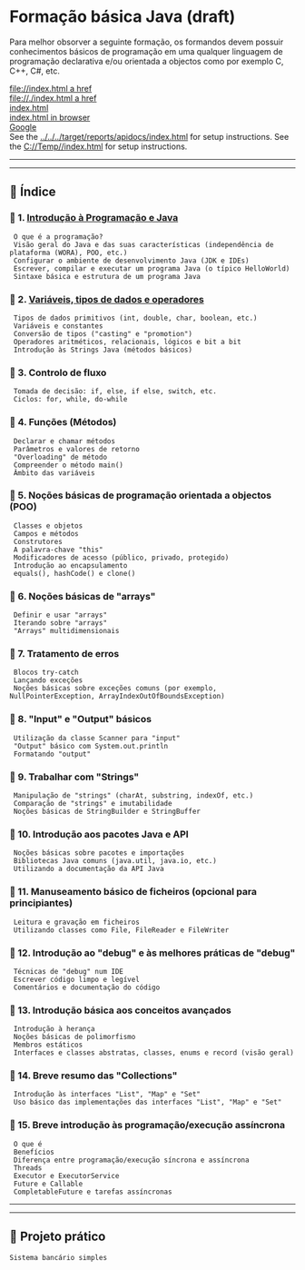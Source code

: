 
# Formação básica Java (draft)

Para melhor obsorver a seguinte formação, os formandos devem possuir conhecimentos básicos de programação em uma qualquer linguagem de programação declarativa e/ou orientada a objectos como por exemplo C, C++, C#, etc.


<a href="file:///index.html">file://index.html  a href</a>  
<a href="file:///./index.html">file://./index.html a href</a>  
[index.html](file:///../../../target/reports/apidocs/index.html)  
[index.html in browser](../../../target/reports/apidocs/index.html)  
[Google](https://www.google.com)  
See the [../../../target/reports/apidocs/index.html](../../../target/reports/apidocs/index.html) for setup instructions.
See the [C://Temp//index.html](C://Temp//index.html) for setup instructions.




___
___
## 📖 Índice
### 📖 1. [Introdução à Programação e Java](#📖-introdução-à-programação-e-java)
     O que é a programação?
     Visão geral do Java e das suas características (independência de plataforma (WORA), POO, etc.)
     Configurar o ambiente de desenvolvimento Java (JDK e IDEs)
     Escrever, compilar e executar um programa Java (o típico HelloWorld)
     Sintaxe básica e estrutura de um programa Java

### 📖 2. [Variáveis, tipos de dados e operadores](...)
     Tipos de dados primitivos (int, double, char, boolean, etc.)
     Variáveis e constantes
     Conversão de tipos ("casting" e "promotion")
     Operadores aritméticos, relacionais, lógicos e bit a bit
     Introdução às Strings Java (métodos básicos)

### 📖 3. Controlo de fluxo
     Tomada de decisão: if, else, if else, switch, etc.
     Ciclos: for, while, do-while

### 📖 4. Funções (Métodos)
     Declarar e chamar métodos
     Parâmetros e valores de retorno
     "Overloading" de método
     Compreender o método main()
     Âmbito das variáveis

### 📖 5. Noções básicas de programação orientada a objectos (POO)
     Classes e objetos
     Campos e métodos
     Construtores
     A palavra-chave "this"
     Modificadores de acesso (público, privado, protegido)
     Introdução ao encapsulamento
     equals(), hashCode() e clone()

### 📖 6. Noções básicas de "arrays"
     Definir e usar "arrays"
     Iterando sobre "arrays"
     "Arrays" multidimensionais

### 📖 7. Tratamento de erros
     Blocos try-catch
     Lançando exceções
     Noções básicas sobre exceções comuns (por exemplo, NullPointerException, ArrayIndexOutOfBoundsException)

### 📖 8. "Input" e "Output" básicos
     Utilização da classe Scanner para "input"
     "Output" básico com System.out.println
     Formatando "output"

### 📖 9. Trabalhar com "Strings"
     Manipulação de "strings" (charAt, substring, indexOf, etc.)
     Comparação de "strings" e imutabilidade
     Noções básicas de StringBuilder e StringBuffer

### 📖 10. Introdução aos pacotes Java e API
     Noções básicas sobre pacotes e importações
     Bibliotecas Java comuns (java.util, java.io, etc.)
     Utilizando a documentação da API Java

### 📖 11. Manuseamento básico de ficheiros (opcional para principiantes)
     Leitura e gravação em ficheiros
     Utilizando classes como File, FileReader e FileWriter

### 📖 12. Introdução ao "debug" e às melhores práticas de "debug"
     Técnicas de "debug" num IDE
     Escrever código limpo e legível
     Comentários e documentação do código

### 📖 13. Introdução básica aos conceitos avançados
     Introdução à herança
     Noções básicas de polimorfismo
     Membros estáticos
     Interfaces e classes abstratas, classes, enums e record (visão geral)

### 📖 14. Breve resumo das "Collections"
     Introdução às interfaces "List", "Map" e "Set"
     Uso básico das implementações das interfaces "List", "Map" e "Set"

### 📖 15. Breve introdução às programação/execução assíncrona
     O que é
     Benefícios
     Diferença entre programação/execução síncrona e assíncrona
     Threads
     Executor e ExecutorService
     Future e Callable
     CompletableFuture e tarefas assíncronas

---
---
## 🔧 Projeto prático
    Sistema bancário simples



